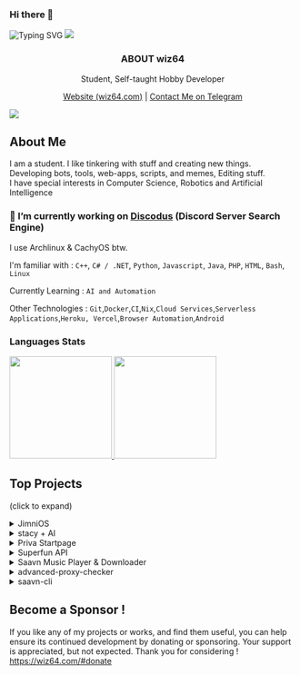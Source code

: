 ### Hi there 👋
![Typing SVG](https://readme-typing-svg.herokuapp.com?lines=Hello%2C+I+am+wiz64)
![](https://hit.yhype.me/github/profile?user_id=67432394)
<p align="center">
  <h3 align="center">ABOUT wiz64</h3>
  
  <p align="center">
    Student, Self-taught Hobby Developer
    <br />
      
  <p align="center">
      <a href="https://wiz64.com" target="_blank">
      Website (wiz64.com)</a> | <a href="https://t.me/welcomeusernotfound">Contact Me on Telegram</a> <br>
      
</p>
</p>

![](https://komarev.com/ghpvc/?username=wiz64)

## About Me
I am a student. I like tinkering with stuff and creating new things.<br>
Developing bots, tools, web-apps, scripts, and memes, Editing stuff. <br>
I have special interests in Computer Science, Robotics and Artificial Intelligence<br>

### 🍎 I’m currently working on [Discodus](https:/discodus.com) (Discord Server Search Engine)<br>
I use Archlinux & CachyOS btw.

I'm familiar with : `C++`, `C# / .NET`, `Python`, `Javascript`, `Java`, `PHP`, `HTML`, `Bash`, `Linux`

Currently Learning : `AI and Automation`

Other Technologies : `Git`,`Docker`,`CI`,`Nix`,`Cloud Services`,`Serverless Applications`,`Heroku, Vercel`,`Browser Automation`,`Android`
<p>
   
 ### Languages Stats
  <a href="https://github.com/wiz64">
  <img height="180em" src="https://github-readme-stats-git-masterrstaa-rickstaa.vercel.app/api?username=wiz64&show_icons=true&theme=midnight-purple&include_all_commits=true&count_private=true"/> <img height="180em" src="https://github-readme-stats-git-masterrstaa-rickstaa.vercel.app/api/top-langs/?username=wiz64&layout=compact&langs_count=7&theme=midnight-purple"/></a>


  <!--img src="https://stats.milovangudelj.com/api/top-langs?username=wiz64&show_icons=true&locale=en&theme=onedark&layout=compact" alt="ptr1337" /--></p>

## Top Projects
(click to expand)
<details>
<summary>
   JimniOS
 </summary>
<br>
A linux distribution build exclusively for Students, based on Archlinux.<br>
https://github.com/jimnios
</details>

<details>
<summary>
   stacy + AI
 </summary>
<br>
Stacy is a little girl who can manage your everyday tasks like posting to social media, blog, channels. She can post memes on your behalf, serve you memes, music and jokes, drive away your emptyness.<br>
  <i> Stacy is now being AI powered ! Coming Soon. </i>
https://github.com/wiz64/stacy
</details>

<details>
<summary>
   Priva Startpage
 </summary>
<br>A cool and simple Home/Startpage/Dashboard for you and your servers.
<br>
https://github.com/wiz64/priva-startpage
</details>

<details>
<summary>
   Superfun API
 </summary>
<br>A vast, free & open collection of Jokes, Facts, Quiz, Trivia and other fun stuff from all over the internet and a free API to serve it all.
<br>
https://github.com/wiz64/superfun
</details>


<details>
<summary> Saavn Music Player & Downloader</summary>
<br>
Modern, Clean & Fully Functional Music Player UI/Front-end for Saavn unofficial API <br>
https://github.com/wiz64/saavn-web-ui
</details>

<details>
<summary> advanced-proxy-checker </summary>
<br>
NPM Package to test proxies and get information like geolocation data, fraudscore, ASN/ISP info and more <br>
https://github.com/wiz64/advanced-proxy-checker
</details>

<details>
<summary> 
  saavn-cli
</summary>
<br>
Command Line tool to search, download MP3 songs from Saavn Library. Open-source and High Quality Music <br>
https://github.com/wiz64/saavn-cli
</details>

## Become a Sponsor ! 

If you like any of my projects or works, and find them useful, you can help ensure its continued development by donating or sponsoring. Your support is appreciated, but not expected. Thank you for considering !<br>
https://wiz64.com/#donate

